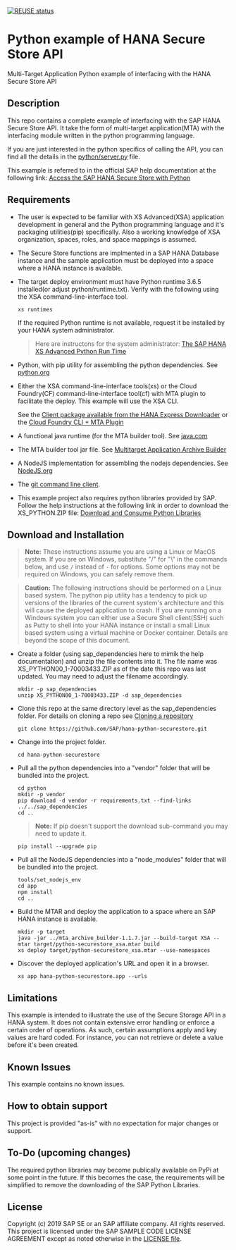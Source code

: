 [![REUSE status](https://api.reuse.software/badge/github.com/SAP-samples/hana-python-securestore)](https://api.reuse.software/info/github.com/SAP-samples/hana-python-securestore)

# Python example of HANA Secure Store API
Multi-Target Application Python example of interfacing with the HANA Secure Store API

## Description

This repo contains a complete example of interfacing with the SAP HANA Secure Store API.  It take the form of multi-target application(MTA) with the interfacing module written in the python programming language.  

If you are just interested in the python specifics of calling the API, you can find all the details in the [python/server.py](python/server.py) file.

This example is referred to in the official SAP help documentation at the following link: [Access the SAP HANA Secure Store with Python](https://help.sap.com/viewer/DRAFT/4505d0bdaf4948449b7f7379d24d0f0d/2.0.04/en-US/0d07ee1462c141beb8a86a92bc9cb92e.html)

## Requirements

- The user is expected to be familiar with XS Advanced(XSA) application development in general and the Python programming language  and it's packaging utilities(pip) specifically.  Also a working knowledge of XSA organization, spaces, roles, and space mappings is assumed.

- The Secure Store functions are implmented in a SAP HANA Database instance and the sample application must be deployed into a space where a HANA instance is available.  

- The target deploy environment must have Python runtime 3.6.5 installed(or adjust python/runtime.txt).  Verify with the following using the XSA command-line-interface tool.

    ```
    xs runtimes
    ```

   If the required Python runtime is not available, request it be installed by your HANA system administrator.  
   
   >  Here are instructons for the system administrator: [The SAP HANA XS Advanced Python Run Time](https://help.sap.com/viewer/DRAFT/4505d0bdaf4948449b7f7379d24d0f0d/2.0.03/en-US/8d786ec8ab964145a7453c1f53f452db.html)

- Python, with pip utility for assembling the python dependencies.  See [python.org](https://www.python.org/)

- Either the XSA command-line-interface tools(xs) or the Cloud Foundry(CF) command-line-interface tool(cf) with MTA plugin to facilitate the deploy.  This example will use the XSA CLI. 

    See the [Client package available from the HANA Express Downloader](https://www.sap.com/cmp/ft/crm-xu16-dat-hddedft/index.html) or the [Cloud Foundry CLI + MTA Plugin](https://github.com/cloudfoundry-incubator/multiapps-cli-plugin)

- A functional java runtime (for the MTA builder tool).  See [java.com](https://www.java.com/en/download/)

- The MTA builder tool jar file.  See [Multitarget Application Archive Builder](https://help.sap.com/viewer/58746c584026430a890170ac4d87d03b/Cloud/en-US/ba7dd5a47b7a4858a652d15f9673c28d.html) 

- A  NodeJS implementation for assembling the nodejs dependencies. See [NodeJS.org](https://nodejs.org/en/)

- The [git command line client](https://git-scm.com/book/en/v2/Getting-Started-Installing-Git).

- This example project also requires python libraries provided by SAP. Follow the help instructions at the following link in order to download the XS_PYTHON.ZIP file:  [Download and Consume Python Libraries](https://help.sap.com/viewer/4505d0bdaf4948449b7f7379d24d0f0d/2.0.03/en-US/842824f04d654ceeaf5168da663a65ce.html)



## Download and Installation

>  **Note:**  These instructions assume you are using a Linux or MacOS system.  If you are on Windows, substitute "/" for "\\" in the commands below, and use `/` instead of `-` for options.  Some options may not be required on Windows, you can safely remove them.

> **Caution:** The following instructions should be performed on a Linux based system.  The python pip utility has a tendency to pick up versions of the libraries of the current system's architecture and this will cause the deployed application to crash.  If you are running on a Windows system you can either use a Secure Shell client(SSH) such as Putty to shell into your HANA instance or install a small Linux based system using a virtual machine or Docker container.  Details are beyond the scope of this document. 

- Create a folder (using sap_dependencies here to mimik the help documentation) and unzip the file contents into it.
The file name was XS_PYTHON00_1-70003433.ZIP as of the date this repo was last updated.  You may need to adjust the filename accordingly.

    ```
    mkdir -p sap_dependencies
    unzip XS_PYTHON00_1-70003433.ZIP -d sap_dependencies
    ```

- Clone this repo at the same directory level as the sap_dependencies folder.  For details on cloning a repo see [Cloning a repository](https://help.github.com/articles/cloning-a-repository/)
    ```
    git clone https://github.com/SAP/hana-python-securestore.git
    ```

- Change into the project folder.
    ```
    cd hana-python-securestore
    ```



- Pull all the python dependencies into a "vendor" folder that will be bundled into the project.
    ```
    cd python
    mkdir -p vendor
    pip download -d vendor -r requirements.txt --find-links ../../sap_dependencies
    cd ..
    ```
    
    > **Note:** If pip doesn't support the download sub-command you may need to update it.
    ```
    pip install --upgrade pip  
    ```

- Pull all the NodeJS dependencies into a "node_modules" folder that will be bundled into the project.
    ```
    tools/set_nodejs_env
    cd app
    npm install
    cd ..
    ```

- Build the MTAR and deploy the application to a space where an SAP HANA instance is available.
    ```
    mkdir -p target
    java -jar ../mta_archive_builder-1.1.7.jar --build-target XSA --mtar target/python-securestore_xsa.mtar build
    xs deploy target/python-securestore_xsa.mtar --use-namespaces
    ```

- Discover the deployed application's URL and open it in a browser.
    ```
    xs app hana-python-securestore.app --urls
    ```

## Limitations

This example is intended to illustrate the use of the Secure Storage API in a HANA system.  It does not contain extensive error handling or enforce a certain order of operations.  As such, certain assumptions apply and key values are hard coded.  For instance, you can not retrieve or delete a value before it's been created.

## Known Issues

This example contains no known issues.

## How to obtain support

This project is provided "as-is" with no expectation for major changes or support.

## To-Do (upcoming changes)

The required python libraries may become publically available on PyPi at some point in the future.  If this becomes the case, the requirements will be simplified to remove the downloading of the SAP Python Libraries.

## License
 Copyright (c) 2019 SAP SE or an SAP affiliate company. All rights reserved.
 This project is licensed under the SAP SAMPLE CODE LICENSE AGREEMENT except as noted otherwise in the [LICENSE file](LICENSES/Apache-2.0.txt).
